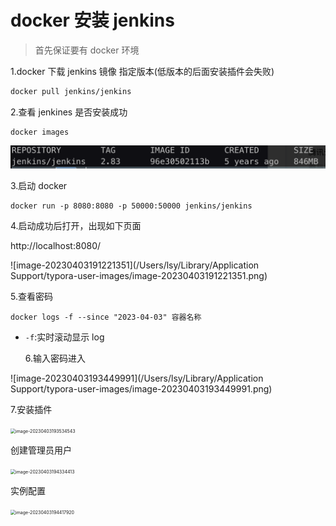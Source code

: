 # docker 安装 jenkins

> 首先保证要有 docker 环境

1.docker 下载 jenkins 镜像 指定版本(低版本的后面安装插件会失败)

```bash
docker pull jenkins/jenkins
```

2.查看 jenkines 是否安装成功

```
docker images
```

![image-20230403164449348](../assets/img/docker/dockerImg.png)

3.启动 docker

```
docker run -p 8080:8080 -p 50000:50000 jenkins/jenkins
```

<!-- ![image-20230403191601962](./assets/img/docker/) -->

4.启动成功后打开，出现如下页面

http://localhost:8080/

![image-20230403191221351](/Users/lsy/Library/Application Support/typora-user-images/image-20230403191221351.png)

5.查看密码

```
docker logs -f --since "2023-04-03" 容器名称
```

- `-f`:实时滚动显示 log

  6.输入密码进入

![image-20230403193449991](/Users/lsy/Library/Application Support/typora-user-images/image-20230403193449991.png)

7.安装插件

<img src="/Users/lsy/Library/Application Support/typora-user-images/image-20230403193534543.png" alt="image-20230403193534543" style="zoom:50%;" />

创建管理员用户

<img src="/Users/lsy/Library/Application Support/typora-user-images/image-20230403194334413.png" alt="image-20230403194334413" style="zoom:50%;" />

实例配置

<img src="/Users/lsy/Library/Application Support/typora-user-images/image-20230403194417920.png" alt="image-20230403194417920" style="zoom:50%;" />
